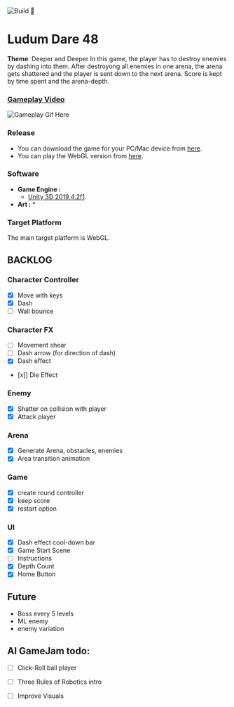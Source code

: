 ![Build 🧱](https://github.com/avivajpeyi/LudumDare48/workflows/Build%20%F0%9F%A7%B1/badge.svg?branch=master)


# Ludum Dare 48
**Theme**: Deeper and Deeper
In this game, the player has to destroy enemies by dashing into them. After destroyong all enemies in one arena, the arena gets shattered and the player is sent down to the next arena. Score is kept by time spent and the arena-depth.

###  [Gameplay Video]()
![Gameplay Gif Here]()


### Release
* You can download the game for your PC/Mac device from [here](https://avivajpeyi.itch.io/LudumDare48).
* You can play the WebGL version from [here](https://avivajpeyi.itch.io/LudumDare48).


### Software
* **Game Engine :**
  * [Unity 3D 2019.4.2f1](https://unity3d.com/).
* **Art :**
  * 

### Target Platform
The main target platform is WebGL.



## BACKLOG

### Character Controller
- [x] Move with keys 
- [x] Dash
- [ ] Wall bounce

### Character FX
- [ ] Movement shear
- [ ] Dash arrow (for direction of dash)
- [x] Dash effect
- [x]] Die Effect

### Enemy
- [x] Shatter on collision with player
- [x] Attack player

### Arena
- [x] Generate Arena, obstacles, enemies
- [x] Area transition animation

### Game
- [x] create round controller
- [x] keep score
- [x] restart option

### UI 
- [x] Dash effect cool-down bar
- [x] Game Start Scene
- [ ] Instructions
- [x] Depth Count
- [x] Home Button 

## Future 

* Boss every 5 levels
* ML enemy 
* enemy variation



## AI GameJam todo:
- [ ] Click-Roll ball player
- [ ] Three Rules of Robotics intro
- [ ] Improve Visuals

